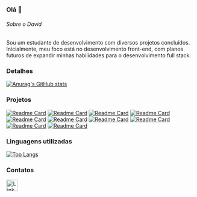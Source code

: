 ### Olá 👋

###### Sobre o David
Sou um estudante de desenvolvimento com diversos projetos concluídos. Inicialmente, meu foco está no desenvolvimento front-end, com planos futuros de expandir minhas habilidades para o desenvolvimento full stack.


### Detalhes

[![Anurag's GitHub stats](https://github-readme-stats.vercel.app/api?username=david-pr0&show_icons=true&theme=dark)](https://github.com/anuraghazra/github-readme-stats)

### Projetos

[![Readme Card](https://github-readme-stats.vercel.app/api/pin/?username=david-pr0&repo=Clone_disneyplus&theme=dark)](https://github.com/anuraghazra/github-readme-stats)
[![Readme Card](https://github-readme-stats.vercel.app/api/pin/?username=david-pr0&repo=Landing_page_one_piece&theme=dark)](https://github.com/anuraghazra/github-readme-stats)
[![Readme Card](https://github-readme-stats.vercel.app/api/pin/?username=david-pr0&repo=Site-DR-automoveis&theme=dark)](https://github.com/anuraghazra/github-readme-stats)
[![Readme Card](https://github-readme-stats.vercel.app/api/pin/?username=david-pr0&repo=Site-Restaurante&theme=dark)](https://github.com/anuraghazra/github-readme-stats)
[![Readme Card](https://github-readme-stats.vercel.app/api/pin/?username=david-pr0&repo=Site-David-Imoveis&theme=dark)](https://github.com/anuraghazra/github-readme-stats)
[![Readme Card](https://github-readme-stats.vercel.app/api/pin/?username=david-pr0&repo=Site-DR-Games&theme=dark)](https://github.com/anuraghazra/github-readme-stats)
[![Readme Card](https://github-readme-stats.vercel.app/api/pin/?username=david-pr0&repo=site-music-center&theme=dark)](https://github.com/anuraghazra/github-readme-stats)
[![Readme Card](https://github-readme-stats.vercel.app/api/pin/?username=david-pr0&repo=site-gameshop&theme=dark)](https://github.com/anuraghazra/github-readme-stats)
[![Readme Card](https://github-readme-stats.vercel.app/api/pin/?username=david-pr0&repo=todo-vue&theme=dark)](https://github.com/anuraghazra/github-readme-stats)
[![Readme Card](https://github-readme-stats.vercel.app/api/pin/?username=david-pr0&repo=Curso-ebac&theme=dark)](https://github.com/anuraghazra/github-readme-stats)


### Linguagens utilizadas

[![Top Langs](https://github-readme-stats.vercel.app/api/top-langs/?username=david-pr0&layout=compact)](https://github.com/anuraghazra/github-readme-stats)

### Contatos

[<img src='https://img.shields.io/badge/LinkedIn-0077B5?style=for-the-badge&logo=linkedin&logoColor=white' alt='Linkedin' height='30'>](https://linkedin.com/in/david-rafael-dev)
